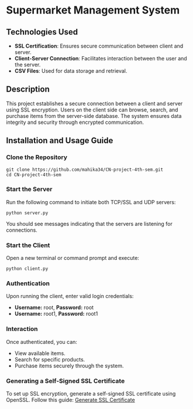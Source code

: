 # Supermarket Management System

## Technologies Used
- **SSL Certification**: Ensures secure communication between client and server.
- **Client-Server Connection**: Facilitates interaction between the user and the server.
- **CSV Files**: Used for data storage and retrieval.

## Description
This project establishes a secure connection between a client and server using SSL encryption. Users on the client side can browse, search, and purchase items from the server-side database. The system ensures data integrity and security through encrypted communication.

## Installation and Usage Guide

### Clone the Repository
```
git clone https://github.com/mahika34/CN-project-4th-sem.git
cd CN-project-4th-sem
```

### Start the Server
Run the following command to initiate both TCP/SSL and UDP servers:
```
python server.py
```
You should see messages indicating that the servers are listening for connections.

### Start the Client
Open a new terminal or command prompt and execute:
```
python client.py
```

### Authentication
Upon running the client, enter valid login credentials:
- **Username:** root, **Password:** root
- **Username:** root1, **Password:** root1

### Interaction
Once authenticated, you can:
- View available items.
- Search for specific products.
- Purchase items securely through the system.

### Generating a Self-Signed SSL Certificate
To set up SSL encryption, generate a self-signed SSL certificate using OpenSSL. Follow this guide:
[Generate SSL Certificate](https://www.youtube.com/watch?v=c-LEHJy5g8Y)

